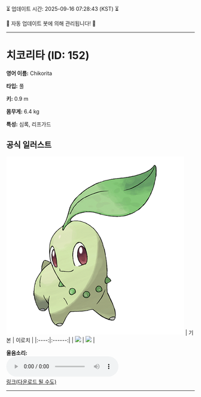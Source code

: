 
⏳ 업데이트 시간: 2025-09-16 07:28:43 (KST) ⏳

🤖 자동 업데이트 봇에 의해 관리됩니다! 🤖

---

# 치코리타 (ID: 152)
**영어 이름:** Chikorita

**타입:** 풀

**키:** 0.9 m

**몸무게:** 6.4 kg

**특성:** 심록, 리프가드

## 공식 일러스트
![](https://raw.githubusercontent.com/PokeAPI/sprites/master/sprites/pokemon/other/official-artwork/152.png)
| 기본 | 이로치 |
|:----:|:------:|
| <img src="http://play.pokemonshowdown.com/sprites/ani/chikorita.gif" width="200"> | <img src="http://play.pokemonshowdown.com/sprites/ani-shiny/chikorita.gif" width="200"> |

**울음소리:**<br><audio controls src="https://raw.githubusercontent.com/PokeAPI/cries/main/cries/pokemon/latest/152.ogg"></audio><br> [링크(다운로드 될 수도)](https://raw.githubusercontent.com/PokeAPI/cries/main/cries/pokemon/latest/152.ogg)


---

